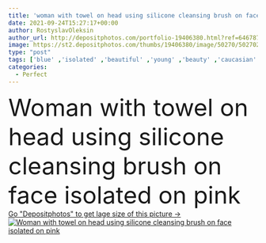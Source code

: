 ```yaml
---
title: 'woman with towel on head using silicone cleansing brush on face isolated on pink'
date: 2021-09-24T15:27:17+00:00
author: RostyslavOleksin
author_url: http://depositphotos.com/portfolio-19406380.html?ref=64678756
image: https://st2.depositphotos.com/thumbs/19406380/image/50270/502702242/api_thumb_450.jpg?forcejpeg=true
type: "post"
tags: ['blue' ,'isolated' ,'beautiful' ,'young' ,'beauty' ,'caucasian' ,'head' ,'wellbeing' ,'face' ,'care' ,'towel' ,'electric' ,'skin' ,'pink' ,'pretty' ,'woman' ,'device' ,'brush' ,'cosmetic' ,'skincare' ,'clean' ,'purity' ,'perfect' ,'attractive' ,'routine' ,'wellness' ,'gadget' ,'silicone' ,'use' ,'cleanser' ,'pampering' ,'terry' ,'cleansing' ,'copy space' ,'one person' ,'Studio Shot' ,'lip balm' ]
categories: 
  - Perfect
---
```

<div aling="center">
            <font size="60"> Woman with towel on head using silicone cleansing brush on face isolated on pink</font>   
</div>
<div>
    <a href='https://depositphotos.com/502702242/stock-photo-woman-towel-head-using-silicone.html?ref=64678756' target=_blank > Go "Depositphotos" to get lage size of this picture ->
        <img href='https://depositphotos.com/502702242/stock-photo-woman-towel-head-using-silicone.html?ref=64678756' src='https://st2.depositphotos.com/19406380/50270/i/950/depositphotos_502702242-stock-photo-woman-towel-head-using-silicone.jpg?forcejpeg=true' alt='Woman with towel on head using silicone cleansing brush on face isolated on pink' >
    </a>
</div>
